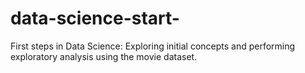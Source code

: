 # data-science-start-
First steps in Data Science: Exploring initial concepts and performing exploratory analysis using the movie dataset.

